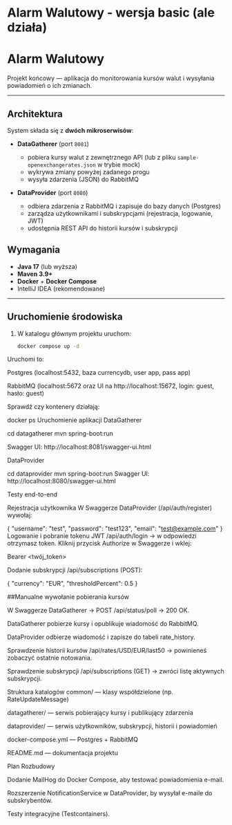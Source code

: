 # Alarm Walutowy - wersja basic (ale działa)


# Alarm Walutowy

Projekt końcowy — aplikacja do monitorowania kursów walut i wysyłania powiadomień o ich zmianach.

---

## Architektura

System składa się z **dwóch mikroserwisów**:

- **DataGatherer** (port `8081`)
    - pobiera kursy walut z zewnętrznego API (lub z pliku `sample-openexchangerates.json` w trybie mock)
    - wykrywa zmiany powyżej zadanego progu
    - wysyła zdarzenia (JSON) do RabbitMQ

- **DataProvider** (port `8080`)
    - odbiera zdarzenia z RabbitMQ i zapisuje do bazy danych (Postgres)
    - zarządza użytkownikami i subskrypcjami (rejestracja, logowanie, JWT)
    - udostępnia REST API do historii kursów i subskrypcji



## Wymagania

- **Java 17** (lub wyższa)
- **Maven 3.9+**
- **Docker** + **Docker Compose**
- IntelliJ IDEA (rekomendowane)

---

## Uruchomienie środowiska

1. W katalogu głównym projektu uruchom:

   ```bash
   docker compose up -d
Uruchomi to:

Postgres (localhost:5432, baza currencydb, user app, pass app)

RabbitMQ (localhost:5672 oraz UI na http://localhost:15672, login: guest, hasło: guest)

Sprawdź czy kontenery działają:

docker ps
Uruchomienie aplikacji
DataGatherer

cd datagatherer
mvn spring-boot:run

Swagger UI: http://localhost:8081/swagger-ui.html

DataProvider

cd dataprovider
mvn spring-boot:run
Swagger UI: http://localhost:8080/swagger-ui.html

Testy end-to-end


Rejestracja użytkownika
W Swaggerze DataProvider (/api/auth/register) wywołaj:



{
"username": "test",
"password": "test123",
"email": "test@example.com"
}
Logowanie i pobranie tokenu JWT
/api/auth/login → w odpowiedzi otrzymasz token.
Kliknij przycisk Authorize w Swaggerze i wklej:

Bearer <twój_token>

Dodanie subskrypcji
/api/subscriptions (POST):

{
"currency": "EUR",
"thresholdPercent": 0.5
}

##Manualne wywołanie pobierania kursów

W Swaggerze DataGatherer → POST /api/status/poll → 200 OK.

DataGatherer pobierze kursy i opublikuje wiadomość do RabbitMQ.

DataProvider odbierze wiadomość i zapisze do tabeli rate_history.

Sprawdzenie historii kursów
/api/rates/USD/EUR/last50 → powinieneś zobaczyć ostatnie notowania.

Sprawdzenie subskrypcji
/api/subscriptions (GET) → zwróci listę aktywnych subskrypcji.

Struktura katalogów
common/ — klasy współdzielone (np. RateUpdateMessage)

datagatherer/ — serwis pobierający kursy i publikujący zdarzenia

dataprovider/ — serwis użytkowników, subskrypcji, historii i powiadomień

docker-compose.yml — Postgres + RabbitMQ

README.md — dokumentacja projektu

Plan Rozbudowy


Dodanie MailHog do Docker Compose, aby testować powiadomienia e-mail.

Rozszerzenie NotificationService w DataProvider, by wysyłał e-maile do subskrybentów.

Testy integracyjne (Testcontainers).
